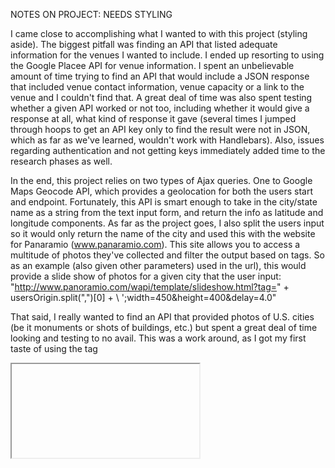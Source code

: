 NOTES ON PROJECT:
NEEDS STYLING

I came close to accomplishing what I wanted to with this project (styling aside). The biggest pitfall was finding an API that
listed adequate information for the venues I wanted to include. I ended up resorting to using the Google Placee API for venue information. I spent an unbelievable amount of time trying to find an API that would include a JSON response that included
venue contact information, venue capacity or a link to the venue and I couldn't find that. A great deal of time was also spent
testing whether a given API worked or not too, including whether it would give a response at all, what kind of response it gave
(several times I jumped through hoops to get an API key only to find the result were not in JSON, which as far as we've learned, wouldn't work with Handlebars). Also, issues regarding authentication and not getting keys immediately added time to the research phases as well.

In the end, this project relies on two types of Ajax queries. One to Google Maps Geocode API, which provides a geolocation for both the users start and endpoint. Fortunately, this API is smart enough to take in the city/state name as a string from the text input form, and return the info as latitude and longitude components. As far as the project goes, I also split the users input so it would only return the name of the city and used this with the website for Panaramio (www.panaramio.com). This site allows you to
access a multitude of photos they've collected and filter the output based on tags. So as an example (also given other parameters) used in the url), this would provide a slide show of photos for a given city that the user input:
"http://www.panoramio.com/wapi/template/slideshow.html?tag=" + usersOrigin.split(",")[0] + \ ';width=450&amp;height=400&amp;delay=4.0"

That said, I really wanted to find an API that provided photos of U.S. cities (be it monuments or shots of buildings, etc.) but spent a great deal of time looking and testing to no avail. This was a work around, as I got my first taste of using the tag
<iframe> to get the slide show to provide photos using the website.

The Google Embed API was then used to generate driving directions from the users entered staring point to the end point. This was also a bit of a work around, as I got this to work based on the APIs iframe directions as well. The users input for their destination was split up and rejoined into a new variable that put the city/state together as so - 'NEWYORK+ NY' to make it work, and accounted for whether or not the city was one or two words (the API is also smart enough to make this work with a 3 word city as well).

Finally, using the Google Places API, a call was made based on the geocode location and the radius I provided that returned a JSON list of information that could be parsed with Handlebars. The info I was able to use was pretty basic (name, address, rating and price level). A result for photos showed up in the JSON response, but it was too complicated for me to figure out how to work with Handlebars (probably even without Handlebars as well). It's is buried inside 3 separate arrays going further into the object, and the value looked like:

"<a href="https://maps.google.com/maps/contrib/107793891769224338620/photos">Molly Darcy&#39;s Irish Pub &amp; Restaurant</a>"


Toward the end of my code you'll see I attempted to create a link using a general Google search url and the results of the names given for each club, but I'm pretty sure this is against Googles policy.

All an all I feel I've learned a lot about reading docs, and feel like I have a much better handle on responses and Handlebars which is great!
